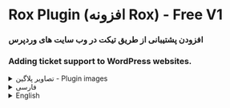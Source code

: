 # Rox Plugin (افزونه Rox) - Free V1
### افزودن پشتیبانی از طریق تیکت در وب سایت های وردپرس
### Adding ticket support to WordPress websites.
<details>
<summary id="English">تصاویر پلاگین - Plugin images</summary>
[Manage](manage.png)
[List](list.png)
[Screenshot 1](Screenshot%202024-03-23%20174439.png)
[Screenshot 2](Screenshot%202024-03-23%20173142.png)
</details>
<details>
<summary id="فارسی">فارسی</summary>

## نصب و استفاده

1. ابتدا وردپرس را نصب کرده و پلاگین را فعال کنید.
2. سه برگه بسازید: یک برگه برای نمایش لیست تیکت‌ها و یک برگه برای ارسال تیکت جدید.
3. برگه‌ای دیگر بسازید و نامک آن را `my-ticket` قرار دهید. این برگه برای نمایش جزئیات تیکت استفاده می‌شود و توصیه می‌شود آن را حذف یا نامک آن را تغییر ندهید.

## نکته‌ها

- برای نمایش لیست تیکت‌ها از شورتکد `[rxsupport_ticket_posts]` استفاده کنید.
- برای نمایش فرم ارسال تیکت از شورتکد `[ticket_submission_form]` استفاده کنید.

## محدودیت‌ها

- این پلاگین کاملا رایگان است و استفاده تجاری آن ممنوع است.
- در صورت توسعه، تغییرات باید در همین مخزن بارگذاری شود. در غیر این صورت، این کار عمل غیرقانونی محسوب می‌شود.

</details>

<details>
<summary id="English">English</summary>

## Installation and Usage

1. First, install WordPress and activate the plugin.
2. Create three pages: one for displaying the ticket list and one for submitting a new ticket.
3. Create another page and name it `my-ticket`. This page is used to display ticket details, and it is recommended not to delete or change its slug.

## Tips

- Use the `[rxsupport_ticket_posts]` shortcode to display the list of tickets.
- Use the `[ticket_submission_form]` shortcode to display the ticket submission form.

## Limitations

- This plugin is completely free, and commercial use is prohibited.
- If you contribute, changes must be uploaded to this repository. Otherwise, it will be considered illegal.

## Collaboration

Considering the free nature of this plugin, developers are invited to collaborate further in its development.

</details>
